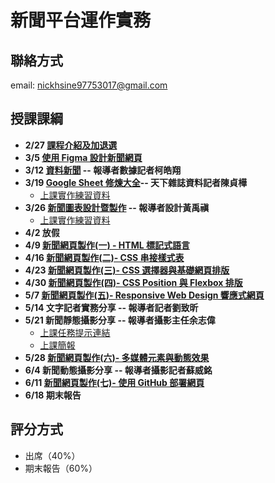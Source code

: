 # 新聞平台運作實務 
## 聯絡方式
email: nickhsine97753017@gmail.com

## 授課課綱
* **2/27 [課程介紹及加退選](https://nickhsine.github.io/teach-at-nccu/2020/02-27)**
* **3/5 [使用 Figma 設計新聞網頁](https://nickhsine.github.io/teach-at-nccu/2020/03-05)**
* **3/12 [資料新聞](https://bit.ly/38D4mo8) -- 報導者數據記者柯皓翔**
* **3/19 [Google Sheet 修煉大全](https://docs.google.com/presentation/d/10sJvftUKb6fMz4mteIW86AV-pKe7TVk3Va1R5naMPME/edit#slide=id.p)-- 天下雜誌資料記者陳貞樺**
  * [上課實作練習資料](https://drive.google.com/drive/folders/1AnObch2ZZ9gJwzrWBDhwQI6PLwIwQcnu?usp=sharing)
* **3/26 [新聞圖表設計暨製作](https://github.com/nickhsine/teach-at-nccu/raw/gh-pages/2020/0326-%E6%94%BF%E5%A4%A7%E6%96%B0%E8%81%9E%E5%B9%B3%E5%8F%B0%E9%81%8B%E4%BD%9C%E5%AF%A6%E5%8B%99-%E6%96%B0%E8%81%9E%E5%9C%96%E8%A1%A8%E7%9A%84%E8%A8%AD%E8%A8%88%E5%85%A5%E9%96%80%E8%A1%93.pdf) -- 報導者設計黃禹禛**
  * [上課實作練習資料](https://docs.google.com/spreadsheets/d/1rqV_FSEScc8Hbhz5lRdbA7mh6RZhAeG_SYXWhe4Oc4s/edit#gid=0)
* **4/2 放假** 
* **4/9 [新聞網頁製作(一) - HTML 標記式語言](https://nickhsine.github.io/teach-at-nccu/2020/04-09)**
* **4/16 [新聞網頁製作(二)- CSS 串接樣式表](https://nickhsine.github.io/teach-at-nccu/2020/04-16)**
* **4/23 [新聞網頁製作(三)- CSS 選擇器與基礎網頁排版](https://hackmd.io/ccO-gvxFR5-49q3ePoNJkg)**
* **4/30 [新聞網頁製作(四)- CSS Position 與 Flexbox 排版](https://hackmd.io/i1uBelrpRv2Uz5emQawIiw)**
* **5/7 [新聞網頁製作(五)- Responsive Web Design 響應式網頁](https://hackmd.io/ojTXG2s0RQaJz85goqIz1w)**
* **5/14 文字記者實務分享 -- 報導者記者劉致昕**
* **5/21 新聞靜態攝影分享 -- 報導者攝影主任余志偉**
  * [上課任務提示連結](https://docs.google.com/presentation/d/e/2PACX-1vTTr5ZqkH4WjD3rMtdMcDGh_5vrp8tXkNozzNcH8AfiQkr-6gB-pK1DQ-UEOT1HBlL9tFmanhT6gfeN/pub?start=true&loop=false&delayms=3000&slide=id.g86f21e12e2_0_0)
  * [上課簡報](https://docs.google.com/presentation/d/e/2PACX-1vS49D4G7_h5HVmlF3kL7ttN6U67Oazt7RMiY0Yrf1ZmO5si1L4Qml_KePhPVzWAqD_aX3Liy8QKX9kG/pub?start=true&loop=false&delayms=3000)
* **5/28 [新聞網頁製作(六)- 多媒體元素與動態效果](https://hackmd.io/J_YYk1YUSum1x3fVo75PXA)**
* **6/4 新聞動態攝影分享 -- 報導者攝影記者蘇威銘**
* **6/11 [新聞網頁製作(七)- 使用 GitHub 部署網頁](https://hackmd.io/P9N34oIwS2G6Mfhag3Rqzg)**
* **6/18 期末報告**

## 評分方式
- 出席（40%）
- 期末報告（60%）
